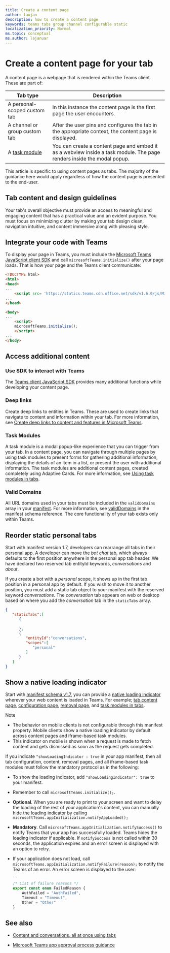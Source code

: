 ```yaml
---
title: Create a content page
author: laujan
description: how to create a content page
keywords: teams tabs group channel configurable static
localization_priority: Normal
ms.topic: conceptual
ms.author: lajanuar
---
```

# Create a content page for your tab

A content page is a webpage that is rendered within the Teams client. These are part of:

| **Tab type** | **Description** |
|--------------|-----------------|
| A personal-scoped custom tab | In this instance the content page is the first page the user encounters. |
| A channel or group custom tab | After the user pins and configures the tab in the appropriate context, the content page is displayed. |
| A [task module](~/task-modules-and-cards/what-are-task-modules.md) | You can create a content page and embed it as a webview inside a task module. The page renders inside the modal popup. |

This article is specific to using content pages as tabs. The majority of the guidance here would apply regardless of how the content page is presented to the end-user.

## Tab content and design guidelines

Your tab's overall objective must provide an access to meaningful and engaging content that has a practical value and an evident purpose. You must focus on minimizing clutter by making your tab design clean, navigation intuitive, and content immersive along with pleasing style.

## Integrate your code with Teams

To display your page in Teams, you must include the [Microsoft Teams JavaScript client SDK](/javascript/api/overview/msteams-client?view=msteams-client-js-latest&preserve-view=true) and call `microsoftTeams.initialize()` after your page loads. That is how your page and the Teams client communicate:

```html
<!DOCTYPE html>
<html>
<head>
...
    <script src= 'https://statics.teams.cdn.office.net/sdk/v1.6.0/js/MicrosoftTeams.min.js'></script>
...
</head>

<body>
...
    <script>
    microsoftTeams.initialize();
    </script>
...
</body>
```

## Access additional content

### Use SDK to interact with Teams

The [Teams client JavaScript SDK](~/tabs/how-to/using-teams-client-sdk.md) provides many additional functions while developing your content page.

### Deep links

Create deep links to entities in Teams. These are used to create links that navigate to content and information within your tab. For more information, see [Create deep links to content and features in Microsoft Teams](~/concepts/build-and-test/deep-links.md).

### Task Modules

A task module is a modal popup-like experience that you can trigger from your tab. In a content page, you can navigate through multiple pages by using task modules to present forms for gathering additional information, displaying the details of an item in a list, or present the user with additional information. The task modules are additional content pages, created completely using Adaptive Cards. For more information, see [Using task modules in tabs](~/task-modules-and-cards/task-modules/task-modules-tabs.md).

### Valid Domains

All URL domains used in your tabs must be included in the `validDomains` array in your [manifest](~/concepts/build-and-test/apps-package.md). For more information, see [validDomains](~/resources/schema/manifest-schema.md#validdomains) in the manifest schema reference. The core functionality of your tab exists only within Teams.

## Reorder static personal tabs

Start with manifest version 1.7, developers can rearrange all tabs in their personal app. A developer can move the *bot chat* tab, which always defaults to the first position anywhere in the personal app tab header. We have declared two reserved tab entityId keywords, *conversations* and *about*.

If you create a bot with a *personal* scope, it shows up in the first tab position in a personal app by default. If you wish to move it to another position, you must add a static tab object to your manifest with the reserved keyword *conversations*. The *conversation* tab appears on web or desktop based on where you add the *conversation* tab in the `staticTabs` array. 

```json
{
   "staticTabs":[
      {
         
      },
      {
         "entityId":"conversations",
         "scopes":[
            "personal"
         ]
      }
   ]
}
```

## Show a native loading indicator

Start with [manifest schema v1.7](../../../resources/schema/manifest-schema.md), you can provide a [native loading indicator](../../../resources/schema/manifest-schema.md#showloadingindicator) wherever your web content is loaded in Teams. For example; [tab content page](#integrate-your-code-with-teams), [configuration page](configuration-page.md), [removal page](removal-page.md), and [task modules in tabs](../../../task-modules-and-cards/task-modules/task-modules-tabs.md).

> [!NOTE]
>
> * The behavior on mobile clients is not configurable through this manifest property. Mobile clients show a native loading indicator by default across content pages and iframe-based task modules.
> * This indicator on mobile is shown when a request is made to fetch content and gets dismissed as soon as the request gets completed.

If you indicate `"showLoadingIndicator : true` in your app manifest, then all tab configuration, content, removal pages, and all iframe-based task modules must follow the mandatory protocol as in the following:


* To show the loading indicator, add `"showLoadingIndicator": true` to your manifest. 
* Remember to call `microsoftTeams.initialize();`.
* **Optional**. When you are ready to print to your screen and want to delay the loading of the rest of your application's content, you can manually hide the loading indicator by calling `microsoftTeams.appInitialization.notifyAppLoaded();`
* **Mandatory**. Call `microsoftTeams.appInitialization.notifySuccess()` to notify Teams that your app has successfully loaded. Teams hides the loading indicator if applicable. If `notifySuccess` is not called within 30 seconds, the application expires and an error screen is displayed with an option to retry.
* If your application does not load, call `microsoftTeams.appInitialization.notifyFailure(reason);` to notify the Teams of an error. An error screen is displayed to the user:

    ```typescript
    ``
    /* List of failure reasons */
    export const enum FailedReason {
        AuthFailed = "AuthFailed",
        Timeout = "Timeout",
        Other = "Other"
    }
    ```
>

## See also

- [Content and conversations, all at once using tabs](~/tabs/design/tabs.md)

- [Microsoft Teams app approval process guidance](~/concepts/deploy-and-publish/appsource/prepare/frequently-failed-cases.md)